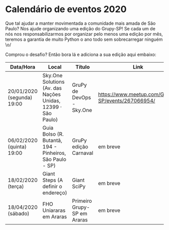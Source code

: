 # Calendário de eventos 2020

Que tal ajudar a manter movimentada a comunidade mais amada de São Paulo? Nos ajude organizando uma edição do Grupy-SP! Se cada um de nós nos responsabilizarmos por organizar pelo menos uma edição por mês, teremos a garantia de muito Python o ano todo sem sobrecarregar ninguém \o/ 

Comprou o desafio? Então bora lá e adiciona a sua edição aqui embaixo:

| Data/Hora | Local | Título | Link | Responsáveis |
|---|---|---|---|---|
| 20/01/2020 (segunda) 19:00 | Sky.One Solutions (Av. das Nações Unidas, 12399 · São Paulo)  | GruPy de DevOps - Sky.One | https://www.meetup.com/Grupy-SP/events/267066954/ | Vinicius Mesel (@vmesel) Edson (@edinhodiluviano) |
| 06/02/2020 (quinta) 19:00 | Guia Bolso (R. Butantã, 194 - Pinheiros, São Paulo - SP)  | GruPy edição Carnaval | em breve | Pablo Aguillar (@thepabloaguilar) Paula Grangeiro (@paulagrangeiro) |
| 18/02/2020 (terça) | Giant Steps (A definir o endereço)  | Giant SciPy | em breve | Vinicius Mesel (@vmesel) |
| 18/04/2020 (sábado) | FHO Uniararas em Araras | Primeiro Grupy-SP em Araras | em breve | Regis e Orlando Saraiva |
